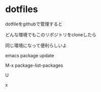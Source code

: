 dotfiles
========
dotfileをgithubで管理すると

どんな環境でもこのリポジトリをcloneしたら

同じ環境になって便利らしいよ

emacs package update

M-x package-list-packages

U

x
